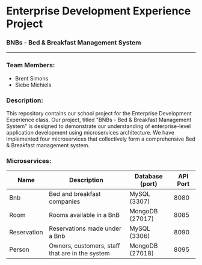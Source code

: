 # Enterprise Development Experience Project
### BNBs - Bed & Breakfast Management System

---

### Team Members:

 - Brent Simons
 - Siebe Michiels

### Description:

This repository contains our school project for the Enterprise Development Experience class. Our project, titled "BNBs - Bed & Breakfast Management System" is designed to demonstrate our understanding of enterprise-level application development using microservices architecture. We have implemented four microservices that collectively form a comprehensive Bed & Breakfast management system.

### Microservices:

Name | Description | Database (port) | API Port
---|---|---|---
Bnb | Bed and breakfast companies | MySQL (3307) | 8080
Room | Rooms available in a BnB | MongoDB (27017) | 8085
Reservation | Reservations made under a Bnb | MySQL (3306) | 8090
Person | Owners, customers, staff that are in the system | MongoDB (27018) | 8095
